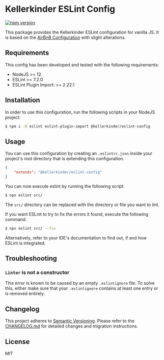 # Kellerkinder ESLint Config

[![npm version](https://badge.fury.io/js/%40kellerkinder%2Feslint-config.svg)](https://badge.fury.io/js/%40kellerkinder%2Feslint-config)

This package provides the Kellerkinder ESLint configuration for vanilla
JS. It is based on the [AirBnB Configuration](https://github.com/airbnb/javascript/tree/master/packages/eslint-config-airbnb-base)
with slight alterations.

## Requirements
This config has been developed and tested with the following requirements:
* NodeJS >= 12
* ESLint >= 7.2.0
* ESLint Plugin Import: >= 2.22.1

## Installation
In order to use this configuration, run the following scripts in your NodeJS project:

```bash
$ npm i -D eslint eslint-plugin-import @kellerkinder/eslint-config
```

## Usage
You can use this configuration by creating an `.eslintrc.json` inside your
project's root directory that is extending this configuration.

```json
{
    "extends": "@kellerkinder/eslint-config"
}
```

You can now execute eslint by running the following script:

```bash
$ npx eslint src/
```

The `src/` directory can be replaced with the directory or file you want to lint.

If you want ESLint to try to fix the errors it found, execute the following command:

```bash
$ npx eslint src/ --fix
```

Alternatively, refer to your IDE's documentation to find out, if and how ESLint
is integrated.

## Troubleshooting

### `Linter` is not a constructor
This error is known to be caused by an empty `.eslintignore` file.
To solve this, either make sure that your `.eslintignore` contains at
least one entry or is removed entirely.

## Changelog
This project adheres to [Semantic Versioning](https://semver.org/). 
Please refer to the [CHANGELOG.md](CHANGELOG.md) for detailed changes and
migration instructions.

## License
MIT

